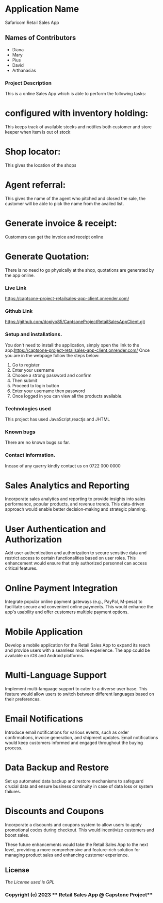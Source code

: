# Application Name
Safaricom Retail Sales App

## Names of Contributors
* Diana 
* Mary
* Pius
* David
* Arthanasias

### Project Description
This is a online Sales App which is able to perform the following tasks:

# configured with inventory holding:
This keeps track of available stocks and notifies both customer and store keeper when item is out of stock

# Shop locator:
This gives the location of the shops 
# Agent referral:
This gives the name of the agent who pitched and closed the sale, the customer will be able to pick the name from the availed list.

# Generate invoice & receipt:
Customers can get the invoice and receipt online

# Generate Quotation:
There is no need to go physically at the shop, quotations are generated by the app online.

### Live Link
https://captsone-project-retailsales-app-client.onrender.com/

### Github Link
https://github.com/dopiyo85/CaptsoneProjectRetailSalesAppClient.git

### Setup and installations.

You don't need to install the application, simply open the link to the app:https://captsone-project-retailsales-app-client.onrender.com/
Once you are in the webpage follow the steps below:
1. Go to register
2. Enter your username
3. Choose a strong password and confirm
4. Then submit
5. Proceed to login button
6. Enter your username then password
7. Once logged in you can view all the products available.

### Technologies used
This project has used JavaScript,reactjs and JHTML

### Known bugs
There are no known bugs so far.

### Contact information.
Incase of any querry kindly contact us on 0722 000 0000

# Sales Analytics and Reporting
Incorporate sales analytics and reporting to provide insights into sales performance, popular products, and revenue trends. This data-driven approach would enable better decision-making and strategic planning.

# User Authentication and Authorization
Add user authentication and authorization to secure sensitive data and restrict access to certain functionalities based on user roles. This enhancement would ensure that only authorized personnel can access critical features.

# Online Payment Integration
Integrate popular online payment gateways (e.g., PayPal, M-pesa) to facilitate secure and convenient online payments. This would enhance the app's usability and offer customers multiple payment options.

# Mobile Application
Develop a mobile application for the Retail Sales App to expand its reach and provide users with a seamless mobile experience. The app could be available on iOS and Android platforms.

# Multi-Language Support
Implement multi-language support to cater to a diverse user base. This feature would allow users to switch between different languages based on their preferences.

# Email Notifications
Introduce email notifications for various events, such as order confirmations, invoice generation, and shipment updates. Email notifications would keep customers informed and engaged throughout the buying process.

# Data Backup and Restore
Set up automated data backup and restore mechanisms to safeguard crucial data and ensure business continuity in case of data loss or system failures.

# Discounts and Coupons
Incorporate a discounts and coupons system to allow users to apply promotional codes during checkout. This would incentivize customers and boost sales.

These future enhancements would take the Retail Sales App to the next level, providing a more comprehensive and feature-rich solution for managing product sales and enhancing customer experience.

## License
_The License used is GPL_

### Copyright (c) 2023 ** Retail Sales App @ Capstone Project**

